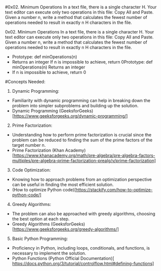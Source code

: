 #0x02. Minimum Operations
In a text file, there is a single character H. Your text editor can execute only two operations in this file: Copy All and Paste. Given a number n, write a method that calculates the fewest number of operations needed to result in exactly n H characters in the file.

0x02. Minimum Operations
In a text file, there is a single character H. Your text editor can execute only two operations in this file: Copy All and Paste. Given a number n, write a method that calculates the fewest number of operations needed to result in exactly n H characters in the file.

- Prototype: def minOperations(n)
- Returns an integer
If n is impossible to achieve, return 0Prototype: def minOperations(n)
Returns an integer
- If n is impossible to achieve, return 0


#Concepts Needed:
1. Dynamic Programming:

- Familiarity with dynamic programming can help in breaking down the problem into simpler subproblems and building up the solution.
- Dynamic Programming (GeeksforGeeks)[https://www.geeksforgeeks.org/dynamic-programming/]

2. Prime Factorization:

- Understanding how to perform prime factorization is crucial since the problem can be reduced to finding the sum of the prime factors of the target number n.
- Prime Factorization (Khan Academy)[https://www.khanacademy.org/math/pre-algebra/pre-algebra-factors-multiples/pre-algebra-prime-factorization-prealg/v/prime-factorization]

3. Code Optimization:
- Knowing how to approach problems from an optimization perspective can be useful in finding the most efficient solution.
- (How to optimize Python code)[https://stackify.com/how-to-optimize-python-code/]

4. Greedy Algorithms:
- The problem can also be approached with greedy algorithms, choosing the best option at each step.
- Greedy Algorithms (GeeksforGeeks)[https://www.geeksforgeeks.org/greedy-algorithms/]

5. Basic Python Programming:
- Proficiency in Python, including loops, conditionals, and functions, is necessary to implement the solution.
- Python Functions (Python Official Documentation)[ https://docs.python.org/3/tutorial/controlflow.html#defining-functions]
